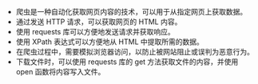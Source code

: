 - 爬虫是一种自动化获取网页内容的技术，可以用于从指定网页上获取数据。
- 通过发送 HTTP 请求，可以获取网页的 HTML 内容。
- 使用 requests 库可以方便地发送请求并获取响应。
- 使用 XPath 表达式可以方便地从 HTML 中提取所需的数据。
- 在爬虫过程中，需要模拟浏览器访问，以防止被网站阻止或误判为恶意行为。
- 下载文件时，可以使用 requests 库的 get 方法获取文件的内容，并使用 open 函数将内容写入文件。




